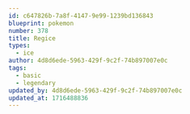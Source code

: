 ```yaml
---
id: c647826b-7a8f-4147-9e99-1239bd136843
blueprint: pokemon
number: 378
title: Regice
types:
  - ice
author: 4d8d6ede-5963-429f-9c2f-74b897007e0c
tags:
  - basic
  - legendary
updated_by: 4d8d6ede-5963-429f-9c2f-74b897007e0c
updated_at: 1716488836
---
```

